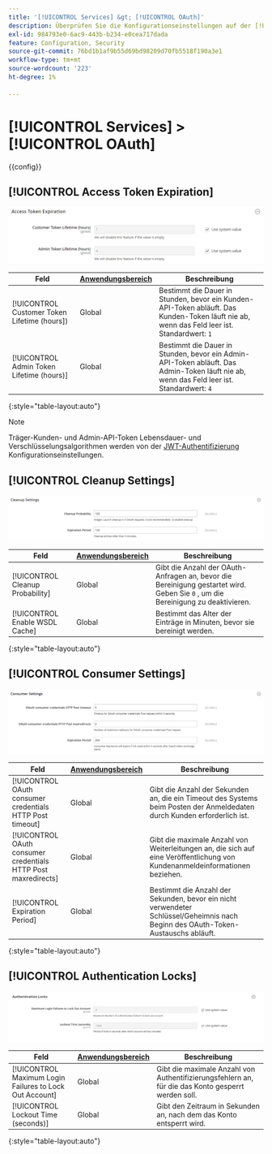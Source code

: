 ```yaml
---
title: '[!UICONTROL Services] &gt; [!UICONTROL OAuth]'
description: Überprüfen Sie die Konfigurationseinstellungen auf der [!UICONTROL Services] &gt; [!UICONTROL OAuth] Seite des Commerce-Administrators.
exl-id: 984793e0-6ac9-443b-b234-e0cea717dada
feature: Configuration, Security
source-git-commit: 76bd1b1af9b55d69bd98209d70fb5518f190a3e1
workflow-type: tm+mt
source-wordcount: '223'
ht-degree: 1%

---
```


# [!UICONTROL Services] > [!UICONTROL OAuth]

{{config}}

## [!UICONTROL Access Token Expiration]

![Ablauf des Zugriffstoken](./assets/oauth-token-expire.png)<!-- zoom -->

| Feld | [Anwendungsbereich](../../getting-started/websites-stores-views.md#scope-settings) | Beschreibung |
|--- |--- |--- |
| [!UICONTROL Customer Token Lifetime (hours]) | Global | Bestimmt die Dauer in Stunden, bevor ein Kunden-API-Token abläuft. Das Kunden-Token läuft nie ab, wenn das Feld leer ist. Standardwert: `1` |
| [!UICONTROL Admin Token Lifetime (hours)] | Global | Bestimmt die Dauer in Stunden, bevor ein Admin-API-Token abläuft. Das Admin-Token läuft nie ab, wenn das Feld leer ist. Standardwert: `4` |

{:style=&quot;table-layout:auto&quot;}

>[!NOTE]
>
>Träger-Kunden- und Admin-API-Token Lebensdauer- und Verschlüsselungsalgorithmen werden von der [JWT-Authentifizierung](magento-web-api.md#jwt-authentication) Konfigurationseinstellungen.

## [!UICONTROL Cleanup Settings]

![Bereinigungsparameter](./assets/oauth-cleanup.png)<!-- zoom -->

| Feld | [Anwendungsbereich](../../getting-started/websites-stores-views.md#scope-settings) | Beschreibung |
|--- |--- |--- |
| [!UICONTROL Cleanup Probability] | Global | Gibt die Anzahl der OAuth-Anfragen an, bevor die Bereinigung gestartet wird. Geben Sie `0` , um die Bereinigung zu deaktivieren. |
| [!UICONTROL Enable WSDL Cache] | Global | Bestimmt das Alter der Einträge in Minuten, bevor sie bereinigt werden. |

{:style=&quot;table-layout:auto&quot;}

## [!UICONTROL Consumer Settings]

![Verbrauchereinstellungen](./assets/oauth-consumer-settings.png)<!-- zoom -->

| Feld | [Anwendungsbereich](../../getting-started/websites-stores-views.md#scope-settings) | Beschreibung |
|--- |--- |--- |
| [!UICONTROL OAuth consumer credentials HTTP Post timeout] | Global | Gibt die Anzahl der Sekunden an, die ein Timeout des Systems beim Posten der Anmeldedaten durch Kunden erforderlich ist. |
| [!UICONTROL OAuth consumer credentials HTTP Post maxredirects] | Global | Gibt die maximale Anzahl von Weiterleitungen an, die sich auf eine Veröffentlichung von Kundenanmeldeinformationen beziehen. |
| [!UICONTROL Expiration Period] | Global | Bestimmt die Anzahl der Sekunden, bevor ein nicht verwendeter Schlüssel/Geheimnis nach Beginn des OAuth-Token-Austauschs abläuft. |

{:style=&quot;table-layout:auto&quot;}

## [!UICONTROL Authentication Locks]

![Authentifizierungssperren](./assets/oauth-locks.png)<!-- zoom -->

| Feld | [Anwendungsbereich](../../getting-started/websites-stores-views.md#scope-settings) | Beschreibung |
|--- |--- |--- |
| [!UICONTROL Maximum Login Failures to Lock Out Account] | Global | Gibt die maximale Anzahl von Authentifizierungsfehlern an, für die das Konto gesperrt werden soll. |
| [!UICONTROL Lockout Time (seconds)] | Global | Gibt den Zeitraum in Sekunden an, nach dem das Konto entsperrt wird. |

{:style=&quot;table-layout:auto&quot;}
